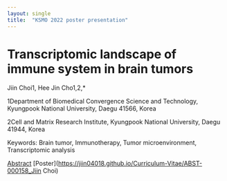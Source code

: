```yaml
---
layout: single
title:  "KSMO 2022 poster presentation"
---
```


# Transcriptomic landscape of immune system in brain tumors

Jiin Choi1, Hee Jin Cho1,2,*

1Department of Biomedical Convergence Science and Technology, Kyungpook National University, Daegu 41566, Korea

2Cell and Matrix Research Institute, Kyungpook National University, Daegu 41944, Korea


Keywords: Brain tumor, Immunotherapy, Tumor microenvironment, Transcriptomic analysis


[Abstract](https://jiin04018.github.io/Curriculum-Vitae/Abstract.pdf)
[Poster](https://jiin04018.github.io/Curriculum-Vitae/ABST-000158_Jiin Choi)
